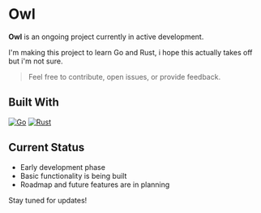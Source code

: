 # Owl

**Owl** is an ongoing project currently in active development.

I'm making this project to learn Go and Rust, i hope this actually takes off but i'm not sure.

> Feel free to contribute, open issues, or provide feedback.

## Built With
[![Go](https://img.shields.io/badge/Go-%2300ADD8.svg?&logo=go&logoColor=white)](#)
[![Rust](https://img.shields.io/badge/Rust-%23000000.svg?e&logo=rust&logoColor=white)](#)

## Current Status
- Early development phase
- Basic functionality is being built
- Roadmap and future features are in planning

Stay tuned for updates!

